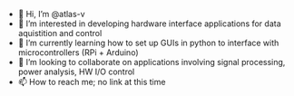 - 👋 Hi, I’m @atlas-v
- 👀 I’m interested in developing hardware interface applications for data aquistition and control
- 🌱 I’m currently learning how to set up GUIs in python to interface with microcontrollers (RPi + Arduino)
- 💞️ I’m looking to collaborate on applications involving signal processing, power analysis, HW I/O control
- 📫 How to reach me; no link at this time
